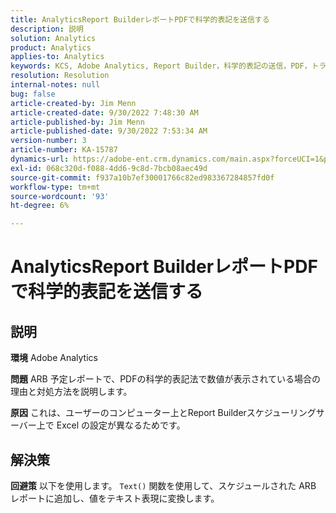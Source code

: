 ```yaml
---
title: AnalyticsReport BuilderレポートPDFで科学的表記を送信する
description: 説明
solution: Analytics
product: Analytics
applies-to: Analytics
keywords: KCS, Adobe Analytics, Report Builder，科学的表記の送信，PDF，トラブルシューティング
resolution: Resolution
internal-notes: null
bug: false
article-created-by: Jim Menn
article-created-date: 9/30/2022 7:48:30 AM
article-published-by: Jim Menn
article-published-date: 9/30/2022 7:53:34 AM
version-number: 3
article-number: KA-15787
dynamics-url: https://adobe-ent.crm.dynamics.com/main.aspx?forceUCI=1&pagetype=entityrecord&etn=knowledgearticle&id=04646b45-9440-ed11-9db1-0022480866ad
exl-id: 068c320d-f088-4dd6-9c8d-7bcb08aec49d
source-git-commit: f937a10b7ef30001766c82ed983367284857fd0f
workflow-type: tm+mt
source-wordcount: '93'
ht-degree: 6%

---
```


# AnalyticsReport BuilderレポートPDFで科学的表記を送信する

## 説明


<b>環境</b>
Adobe Analytics

<b>問題</b>
ARB 予定レポートで、PDFの科学的表記法で数値が表示されている場合の理由と対処方法を説明します。

<b>原因</b>
これは、ユーザーのコンピューター上とReport Builderスケジューリングサーバー上で Excel の設定が異なるためです。


## 解決策


<b>回避策</b>
以下を使用します。 `Text()` 関数を使用して、スケジュールされた ARB レポートに追加し、値をテキスト表現に変換します。
